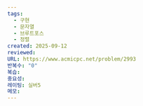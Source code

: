 ```yaml
---
tags:
  - 구현
  - 문자열
  - 브루트포스
  - 정렬
created: 2025-09-12
reviewed:
URL: https://www.acmicpc.net/problem/2993
반복수: "0"
복습:
중요성:
레이팅: 실버5
메모:
---
```


